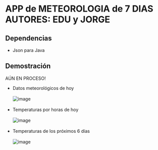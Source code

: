 # APP de METEOROLOGIA de 7 DIAS AUTORES: EDU y JORGE

## Dependencias
* Json para Java
 
## Demostración
AÚN EN PROCESO!
* Datos meteorológicos de hoy
<br></br>
![image](https://github.com/Eduu64/APP_METEOROLOGIA_7DIAS_EDU-JORGE/assets/64559740/5cb9e6b2-d478-4797-ab0d-1a1d41b5d10a)
<br></br>
* Temperaturas por horas de hoy
<br></br>
![image](https://github.com/Eduu64/APP_METEOROLOGIA_7DIAS_EDU-JORGE/assets/64559740/e200f810-c066-4a4a-bbc3-bf8671a46428)<br></br>
* Temperaturas de los próximos 6 días
<br></br>
![image](https://github.com/Eduu64/APP_METEOROLOGIA_7DIAS_EDU-JORGE/assets/64559740/27e98955-bb58-4fcd-9ba3-c20974594c7b)
